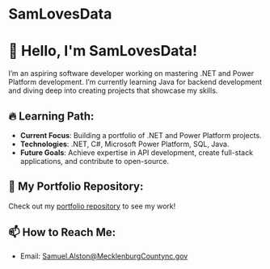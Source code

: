 # SamLovesData
# 👋 Hello, I'm SamLovesData!

I’m an aspiring software developer working on mastering .NET and Power Platform development. I’m currently learning Java for backend development and diving deep into creating projects that showcase my skills.

## 🔥 Learning Path:
- **Current Focus**: Building a portfolio of .NET and Power Platform projects.
- **Technologies**: .NET, C#, Microsoft Power Platform, SQL, Java.
- **Future Goals**: Achieve expertise in API development, create full-stack applications, and contribute to open-source.

## 💼 My Portfolio Repository:
Check out my [portfolio repository](https://github.com/yourusername/dotnet-powerplatform-portfolio1) to see my work!

## 📫 How to Reach Me:
- Email: Samuel.Alston@MecklenburgCountync.gov
